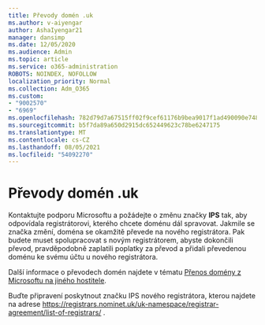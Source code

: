 ```yaml
---
title: Převody domén .uk
ms.author: v-aiyengar
author: AshaIyengar21
manager: dansimp
ms.date: 12/05/2020
ms.audience: Admin
ms.topic: article
ms.service: o365-administration
ROBOTS: NOINDEX, NOFOLLOW
localization_priority: Normal
ms.collection: Adm_O365
ms.custom:
- "9002570"
- "6969"
ms.openlocfilehash: 782d79d7a67515ff02f9cef61176b9bea9017f1ad490090e748a10005c3c8bf3
ms.sourcegitcommit: b5f7da89a650d2915dc652449623c78be6247175
ms.translationtype: MT
ms.contentlocale: cs-CZ
ms.lasthandoff: 08/05/2021
ms.locfileid: "54092270"
---
```

# <a name="uk-domain-transfers"></a>Převody domén .uk

Kontaktujte podporu Microsoftu a požádejte o změnu značky **IPS** tak, aby odpovídala registrátorovi, kterého chcete doménu dál spravovat. Jakmile se značka změní, doména se okamžitě převede na nového registrátora. Pak budete muset spolupracovat s novým registrátorem, abyste dokončili převod, pravděpodobně zaplatili poplatky za převod a přidali převedenou doménu ke svému účtu u nového registrátora.

Další informace o převodech domén najdete v tématu [Přenos domény z Microsoftu na jiného hostitele](https://docs.microsoft.com/microsoft-365/admin/get-help-with-domains/transfer-a-domain-from-microsoft-to-another-host?view=o365-worldwide).

Buďte připravení poskytnout značku IPS nového registrátora, kterou najdete na adrese https://registrars.nominet.uk/uk-namespace/registrar-agreement/list-of-registrars/ .
